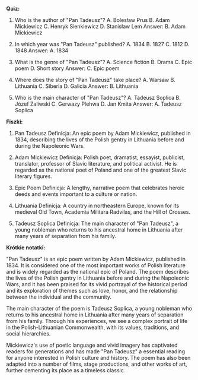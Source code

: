  **Quiz:**

1. Who is the author of "Pan Tadeusz"?
   A. Bolesław Prus
   B. Adam Mickiewicz
   C. Henryk Sienkiewicz
   D. Stanisław Lem
   Answer: B. Adam Mickiewicz

2. In which year was "Pan Tadeusz" published?
   A. 1834
   B. 1827
   C. 1812
   D. 1848
   Answer: A. 1834

3. What is the genre of "Pan Tadeusz"?
   A. Science fiction
   B. Drama
   C. Epic poem
   D. Short story
   Answer: C. Epic poem

4. Where does the story of "Pan Tadeusz" take place?
   A. Warsaw
   B. Lithuania
   C. Siberia
   D. Galicia
   Answer: B. Lithuania

5. Who is the main character of "Pan Tadeusz"?
   A. Tadeusz Soplica
   B. Józef Zaliwski
   C. Gerwazy Plehwa
   D. Jan Kmita
   Answer: A. Tadeusz Soplica

**Fiszki:**

1. Pan Tadeusz
   Definicja: An epic poem by Adam Mickiewicz, published in 1834, describing the lives of the Polish gentry in Lithuania before and during the Napoleonic Wars.

2. Adam Mickiewicz
   Definicja: Polish poet, dramatist, essayist, publicist, translator, professor of Slavic literature, and political activist. He is regarded as the national poet of Poland and one of the greatest Slavic literary figures.

3. Epic Poem
   Definicja: A lengthy, narrative poem that celebrates heroic deeds and events important to a culture or nation.

4. Lithuania
   Definicja: A country in northeastern Europe, known for its medieval Old Town, Academia Militara Radvilas, and the Hill of Crosses.

5. Tadeusz Soplica
   Definicja: The main character of "Pan Tadeusz", a young nobleman who returns to his ancestral home in Lithuania after many years of separation from his family.

**Krótkie notatki:**

"Pan Tadeusz" is an epic poem written by Adam Mickiewicz, published in 1834. It is considered one of the most important works of Polish literature and is widely regarded as the national epic of Poland. The poem describes the lives of the Polish gentry in Lithuania before and during the Napoleonic Wars, and it has been praised for its vivid portrayal of the historical period and its exploration of themes such as love, honor, and the relationship between the individual and the community.

The main character of the poem is Tadeusz Soplica, a young nobleman who returns to his ancestral home in Lithuania after many years of separation from his family. Through his experiences, we see a complex portrait of life in the Polish-Lithuanian Commonwealth, with its values, traditions, and social hierarchies.

Mickiewicz's use of poetic language and vivid imagery has captivated readers for generations and has made "Pan Tadeusz" a essential reading for anyone interested in Polish culture and history. The poem has also been adapted into a number of films, stage productions, and other works of art, further cementing its place as a timeless classic.
